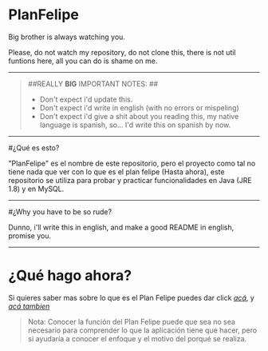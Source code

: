 # PlanFelipe
Big brother is always watching you.

Please, do not watch my repository, do not clone this, there is not util funtions here, all you can do is shame on me.
__________________

>##REALLY **BIG** IMPORTANT NOTES: ##
> - Don't expect i'd update this.
> - Don't expect i'd write in english (with no errors or mispeling)
> - Don't expect i'd give a shit about you reading this, my native language is spanish, so... I'd write this on spanish by now.

____________________________

#¿Qué es esto?

"PlanFelipe" es el nombre de este repositorio, pero el proyecto como tal no tiene nada que ver con lo que es el plan felipe (Hasta ahora), este repositorio se utiliza para probar y practicar funcionalidades en Java (JRE 1.8) y en MySQL.

____________________________

#¿Why you have to be so rude? 

Dunno, i'll write this in english, and make a good README in english, promise you.

__________________________________

# ¿Qué hago ahora? 
Si quieres saber mas sobre lo que es el Plan Felipe puedes dar click *[acá](http://centrocristianointernacional.org/plan-felipe)*, y *[acá tambien](http://centro-cristiano-internacional.webbyapp.com/main/12/page_content)*

> Nota: Conocer la función del Plan Felipe puede que sea no sea necesario para comprender lo que la aplicación tiene que hacer, pero si ayudaría a conocer el enfoque y el motivo del porqué se realiza.

